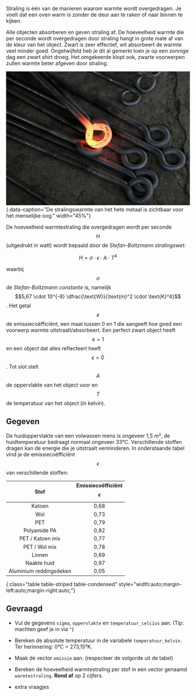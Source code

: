 Straling is één van de manieren waarom warmte wordt overgedragen. Je voelt dat een oven warm is zonder de deur aan te raken of naar binnen te kijken.

Alle objecten absorberen en geven straling af. De hoeveelheid warmte die per seconde wordt overgedragen door straling hangt in grote mate af van de kleur van het object. Zwart is zeer effectief, wit absorbeert de warmte veel minder goed. Ongetwijfeld heb je dit al gemerkt toen je op een zonnige dag een zwart shirt droeg. Het omgekeerde klopt ook, zwarte voorwerpen zullen warmte beter afgeven door straling.

![De stralingswarmte van het hete metaal is zichtbaar voor het menselijke oog.](media/Hot_metalwork.jpg "Foto door Fir0002/Flagstaffotos op Wikimedia Commons."){:data-caption="De stralingswarmte van het hete metaal is zichtbaar voor het menselijke oog." width="45%"}

De hoeveelheid warmtestraling die overgedragen wordt per seconde $$H$$ (uitgedrukt in watt) wordt bepaald door de *Stefan-Boltzmann stralingswet*:

$$
    H = \sigma \cdot \epsilon \cdot A \cdot T^4
$$

waarbij $$\sigma$$ de *Stefan-Boltzmann constante* is, namelijk $$5,67 \cdot 10^{-8} \dfrac{\text{W}}{\text{m}^2 \cdot \text{K}^4}$$. Het getal $$e$$ de emissiecoëfficiënt, een maat tussen 0 en 1 die aangeeft hoe goed een voorwerp warmte uitstraalt/absorbeert. Een perfect zwart object heeft $$e = 1$$ en een object dat alles reflecteert heeft $$\epsilon = 0$$. Tot slot stelt $$A$$ de oppervlakte van het object voor en $$T$$ de temperatuur van het object (in kelvin).

## Gegeven

De huidoppervlakte van een volwassen mens is ongeveer 1,5 m², de huidtemperatuur bedraagt normaal ongeveer 33°C. Verschillende stoffen dragen kan de energie die je uitstraalt verminderen. In onderstaande tabel vind je de emissiecoëfficiënt $$\epsilon$$ van verschillende stoffen:

| Stof                    | Emissiecoëfficiënt $$\epsilon$$ | 
|:-----------------------:|:----------:|
| Katoen                  | 0,68       |
| Wol                     | 0,73       |
| PET                     | 0,79       |
| Polyamide PA            | 0,82       |
| PET / Katoen mix        | 0,77       |
| PET / Wol mix           | 0,78       |
| Linnen                  | 0,69       |
| Naakte huid             | 0,97       |
| Aluminium reddingsdeken | 0,05       |
{:class="table table-striped table-condensed" style="width:auto;margin-left:auto;margin-right:auto;"}

## Gevraagd

- Vul de gegevens `sigma`, `oppervlakte` en `temperatuur_celcius` aan. (Tip: machten geef je in via `^`)

- Bereken de absolute temperatuur in de variabele `temperatuur_kelvin`. Ter herinnering: 0°C = 273,15°K.

- Maak de vector `emissie` aan. (respecteer de volgorde uit de tabel)

- Bereken de hoeveelheid warmtestraling per stof in een vector genaamd `warmtestraling`. **Rond af** op 2 cijfers.

- extra vraagjes